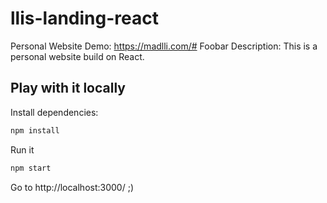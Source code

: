 # llis-landing-react
Personal Website
Demo: https://madlli.com/# Foobar
Description: This is a personal website build on React. 

## Play with it locally
Install dependencies: 
```bash
npm install 
```
Run it
```bash
npm start
```

Go to http://localhost:3000/ ;)
